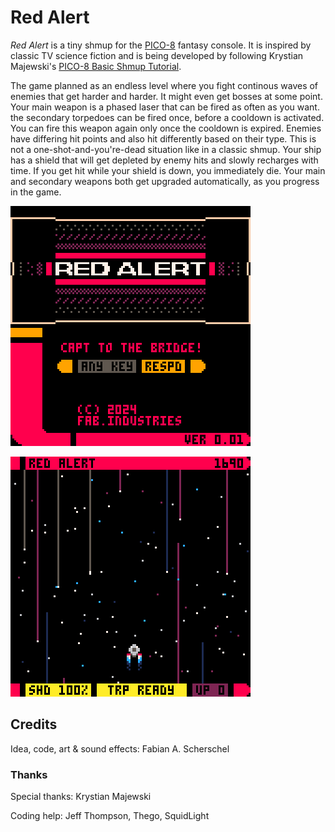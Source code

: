 # Red Alert

_Red Alert_ is a tiny shmup for the [PICO-8](https://www.lexaloffle.com/pico-8.php) fantasy console. It is inspired by classic TV science fiction and is being developed by following Krystian Majewski's [PICO-8 Basic Shmup Tutorial](https://github.com/Krystman/lazydevs-pico8-basic-shmup).

The game planned as an endless level where you fight continous waves of enemies that get harder and harder. It might even get bosses at some point. Your main weapon is a phased laser that can be fired as often as you want. the secondary torpedoes can be fired once, before a cooldown is activated. You can fire this weapon again only once the cooldown is expired. Enemies have differing hit points and also hit differently based on their type. This is not a one-shot-and-you're-dead situation like in a classic shmup. Your ship has a shield that will get depleted by enemy hits and slowly recharges with time. If you get hit while your shield is down, you immediately die. Your main and secondary weapons both get upgraded automatically, as you progress in the game.

![Start Screen](redalert-title.gif)

![Gameplay](redalert-gameplay.gif)

## Credits

Idea, code, art & sound effects: Fabian A. Scherschel

### Thanks

Special thanks: Krystian Majewski

Coding help: Jeff Thompson, Thego, SquidLight
